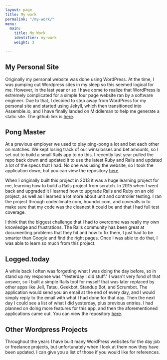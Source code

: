 ```yaml
---
layout: page
title: My work
permalink: "/my-work/"
menu:
  main:
    title: My Work
    identifier: my-work
    weight: 3

---
```

## My Personal Site

Originally my personal website was done using WordPress. At the time, I was pumping out Wordpress sites in my sleep so this seemed logical for me. However, in the last year or so I have come to realize that WordPress is extremely complicated for a simple four page website ran by a software engineer. Due to that, I decided to step away from WordPress for my personal site and started using Jekyll, which then transitioned into Assemble.io, and I have finally landed on Middleman to help me generate a static site. The github link is [here](https://github.com/benniemosher/me).

## Pong Master

At a previous employer we used to play ping-pong a lot and bet each other on matches. We kept losing track of our wins/losses and bet amounts, so I set out to build a small Rails app to do this. I recently last year pulled the repo back down and updated it to use the latest Ruby and Rails and updated a lot of the specs that I had. No one was using the website, so I took the application down, but you can view the repository [here](https://github.com/benniemosher/pong-master).

When I originally built this project in 2013 it was a huge learning project for me, learning how to build a Rails project from scratch. In 2015 when I went back and upgraded it I learned how to upgrade Rails and Ruby on an old project, as well as I learned a lot more about unit and controller testing. I ran the project through codeclimate.com, houndci.com, and coveralls.io to make sure that my code was the cleanest it could be and that I had full test coverage.

I think that the biggest challenge that I had to overcome was really my own knowledge and frustrations. The Rails community has been great at documenting problems that they hit and how to fix them, I just had to be smarter than Google and find the right pages. Once I was able to do that, I was able to learn so much from this project.

## Logged.today

A while back I often was forgetting what I was doing the day before, so in stand up my response was "Yesterday I did stuff." I wasn't very fond of that answer, so I built a simple Rails tool for myself that was later replaced by other apps like Jell, Tatsu, Geekbot, Standup Bot, and Scrumbot. The application would send you an email at the end of every day, and I would simply reply to the email with what I had done for that day. Then the next day I could see a list of what I did yesterday, plus previous entries. I had planned on doing more features for this app, and then the aforementioned applications came out. You can view the repository [here](https://github.com/benniemosher/logged.today).

## Other Wordpress Projects

Throughout the years I have built many WordPress websites for the day job or freelance projects, but unfortunately when I look at them now they have been updated. I can give you a list of those if you would like for references.
